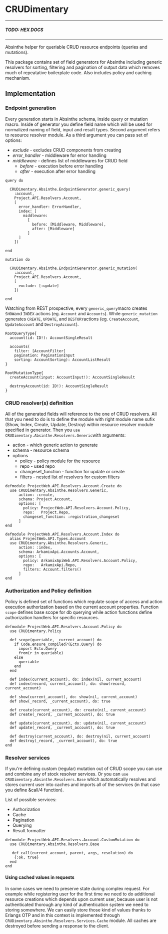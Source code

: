 # CRUDimentary
-------------------------

##### TODO: HEX DOCS
-------------------------

Absinthe helper for queriable CRUD resource endpoints (queries and mutations). 

This package contains set of field generators for Absinthe including generic resolvers for sorting, filtering and pagination of output data which removes much of repeatative boilerplate code. Also includes policy and caching mechanism.

## Implementation

### Endpoint generation

Every generation starts in Absinthe schema, inside query or mutation macro. Inside of generator you define field name which will be used for normalized naming of field, input and result types. Second argument refers to resource resolver module. As a third argument you can pass set of options:
  * _exclude_ - excludes CRUD components from creating
  * _error_handler_ - middleware for error handling
  * _middleware_ - defines list of middlewares for CRUD field
    * _before_ - execution before error handling
    * _after_ - execution after error handling

```
query do

  CRUDimentary.Absinthe.EndpointGenerator.generic_query(
    :account, 
    Project.API.Resolvers.Account,
    [
      error_handler: ErrorHandler,
      index: [
        middleware:
          [
            before: [Middleware, Middleware],
            after: [Middleware]
          ]
      ]
    ])

end
```

```
mutation do

  CRUDimentary.Absinthe.EndpointGenerator.generic_mutation(
    :account,
    Project.API.Resolvers.Account,
    [
      exclude: [:update]
    ])

end
```

Watching from REST prospective, every `generic_query`macro creates `SHOW`and `INDEX` actions (eg. `Account` and `Accounts`). While `generic_mutation` generates `CREATE`, `UPDATE`, and `DESTORY`actions (eg. `CreateAccount`, `UpdateAccount` and `DestroyAccount`).

```
RootQueryType{
  account(id: ID!): AccountSingleResult

  accounts(
    filter: [AccountFilter]
    pagination: PaginationInput
    sorting: AccountSorting): AccountListResult
}

RootMutationType{
  createAccount(input: AccountInput!): AccountSingleResult

  destroyAccount(id: ID!): AccountSingleResult
}
```


### CRUD resolver(s) definition

All of the generated fields will reference to the one of CRUD resolvers. All that you need to do is to define the module with right module name sufix (Show, Index, Create, Update, Destroy) within resource resolver module specified in generator. Then you `use CRUDimentary.Absinthe.Resolvers.Generic`with arguments:
  * action - which generic action to generate
  * schema - resource schema
  * options
    * policy - policy module for the resource
    * repo - used repo
    * changeset_function - function for update or create
    * filters - nested list of resolvers for custom filters
```
defmodule ProjectWeb.API.Resolvers.Account.Create do
  use CRUDimentary.Absinthe.Resolvers.Generic,
      action: :create,
      schema: Project.Account,
      options: [
        policy: ProjectWeb.API.Resolvers.Account.Policy,
        repo:   Project.Repo,
        changeset_function: :registration_changeset
      ]
end

defmodule ProjectWeb.API.Resolvers.Account.Index do
  alias ProjectWeb.API.Types.Account
  use CRUDimentary.Absinthe.Resolvers.Generic,
      action: :index,
      schema: ArkamixApi.Accounts.Account,
      options: [
        policy: ArkamixApiWeb.API.Resolvers.Account.Policy,
        repo:   ArkamixApi.Repo,
        filters: Account.filters()
      ]
end
```

### Authorization and Policy definition

Policy is defined set of functions which regulate scope of access and action execution authorization based on the current account properties. Function `scope` defines base scope for db querying while action functions define authorization handlers for specific resources.
```
defmodule ProjectWeb.API.Resolvers.Account.Policy do
  use CRUDimentary.Policy

  def scope(queriable, _current_account) do
    if Code.ensure_compiled?(Ecto.Query) do
      import Ecto.Query
      from(r in queriable)
    else
      queriable
    end
  end

  def index(current_account), do: index(nil, current_account)
  def index(record, current_account), do: show(record, current_account)

  def show(current_account), do: show(nil, current_account)
  def show(_record, _current_account), do: true

  def create(current_account), do: create(nil, current_account)
  def create(_record, _current_account), do: true

  def update(current_account), do: update(nil, current_account)
  def update(_record, _current_account), do: true

  def destroy(current_account), do: destroy(nil, current_account)
  def destroy(_record, _current_account), do: true
end
```

### Resolver services

If you're defining custom (regular) mutation out of CRUD scope you can use and combine any of stock resolver services. Or you can `use CRUDimentary.Absinthe.Resolvers.Base` which automatically resolves and stores current user into caches and imports all of the services (in that case you define &call/4 function).

List of possible services:
  * Authorization
  * Cache
  * Pagination
  * Querying
  * Result formatter

```
defmodule ProjectWeb.API.Resolvers.Account.CustomMutation do
  use CRUDimentary.Absinthe.Resolvers.Base

   def call(current_account, parent, args, resolution) do
    {:ok, true}
  end
end
```
#### Using cached values in requests

In some cases we need to preserve state during complex request. For example while registering user for the first time we need to do additional resource creations which depends upon current user, because user is not authenticated thorough any kind of authentication system we need to storing somewhere. We can easily store those kind of values thanks to Erlangs OTP and in this context is implemented through `CRUDimentary.Absinthe.Resolvers.Services.Cache` module. All caches are destroyed before sending a response to the client.
